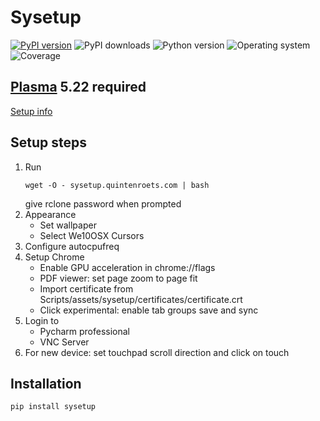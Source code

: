 # Sysetup
[![PyPI version](https://badge.fury.io/py/sysetup.svg)](https://badge.fury.io/py/sysetup)
![PyPI downloads](https://img.shields.io/pypi/dm/sysetup)
![Python version](https://img.shields.io/badge/python-3.10+-brightgreen)
![Operating system](https://img.shields.io/badge/os-linux-brightgreen)
![Coverage](https://img.shields.io/badge/coverage-66%25-brightgreen)
## [Plasma](https://kde.org/plasma-desktop/) 5.22 required

[Setup info](docs/setup-plasma.md)

## Setup steps
1) Run
   ```shell
   wget -O - sysetup.quintenroets.com | bash
   ```
   give rclone password when prompted
2) Appearance
    * Set wallpaper
    * Select We10OSX Cursors
3) Configure autocpufreq
4) Setup Chrome
    * Enable GPU acceleration in chrome://flags
    * PDF viewer: set page zoom to page fit
    * Import certificate from Scripts/assets/sysetup/certificates/certificate.crt
    * Click experimental: enable tab groups save and sync
5) Login to
    * Pycharm professional
    * VNC Server
6) For new device: set touchpad scroll direction and click on touch

## Installation
```shell
pip install sysetup
```
